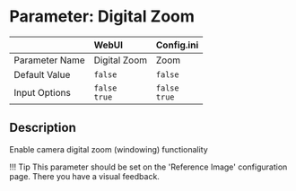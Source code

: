 # Parameter: Digital Zoom

|                   | WebUI               | Config.ini
|:---               |:---                 |:----
| Parameter Name    | Digital Zoom        | Zoom
| Default Value     | `false`             | `false`
| Input Options     | `false`<br>`true`   | `false`<br>`true` 


## Description

Enable camera digital zoom (windowing) functionality


!!! Tip
    This parameter should be set on the 'Reference Image' configuration page.
    There you have a visual feedback.
